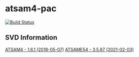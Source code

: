 # atsam4-pac

[![Build Status](https://github.com/atsam4-rs/atsam4-pac/workflows/Rust/badge.svg)](https://github.com/atsam4-rs/atsam4-pac/actions)

## SVD Information
[ATSAM4 - 1.6.1 (2018-05-07)](https://keilpack.azureedge.net/pack/Keil.SAM4_DFP.1.6.1.pack)
[ATSAME54 - 3.5.87 (2021-02-03)](https://packs.download.microchip.com)
